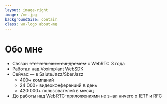 ```yaml
---
layout: image-right
image: /me.jpg
backgroundSize: contain
class: wo-logo about-me
---
```


# Обо мне 

<v-clicks>

- Связан ~~стогкольским синдромом~~ с WebRTC 3 года
- Работал над Voximplant WebSDK
- Сейчас — в SaluteJazz/SberJazz
  - 400+ компаний
  - 24 000+ видеоконференций в день
  - 420 000+ пользователей в месяц
- До работы над WebRTC-приложениями не знал ничего о IETF и RFC

</v-clicks>

<style>
  .slidev-page .grid {
    grid-template-columns: 1.5fr 1fr;
  }
  .slidev-page div:nth-child(2) {
    background-position: center right;
  }
  .slidev-page:deep(img){
    @apply rounded-xl;
  }
</style>

<!--
Меня зовут Николай Пугачев. Я, как и многие из вас, фронтенд разработчик
[click] И в последние 3 года занимаюсь исключительно WebRTC-приложениями
[click] Конкретнее, я разрабатывал Voximplant WebSDK - это СДК для коммуникационной платформы Voximplant, на базе которой другие разработчики могут создавать свои WebRTC-приложения без глубокого погружения непосредственно в WebRTC
[click] А сейчас я в команде СалютДжаз, также известен как СберДжаз. Это видеоконференции с искусственным интеллектом. У нас есть такие фичи, как замена фона, шумоподавление,  расшифровка речи и даже встречи в виртуальной реальности. Если говорить в цифрах, то СалютДжазом пользуются более 400 компаний, в день проходит 24 тысячи видеоконференций, а в месяц Джазом более 400 тысяч пользователей.
[click] И до работы над WebRTC-приложениями не знал ничего о IETF и RFC
-->
